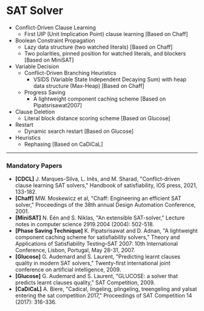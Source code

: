 # SAT Solver

- Conflict-Driven Clause Learning
  - First UIP (Unit Implication Point) clause learning [Based on Chaff]
- Boolean Constraint Propagation
  - Lazy data structure (two watched literals) [Based on Chaff]
  - Two polarities, pinned position for watched literals, and blockers [Based on MiniSAT]
- Variable Decision
  - Conflict-Driven Branching Heuristics
    - VSIDS (Variable State Independent Decaying Sum) with heap data structure (Max-Heap) [Based on Chaff]
  - Progress Saving
    - A lightweight component caching scheme [Based on Pipatsrisawat2007]  
- Clause Deletion
  - Literal block distance scoring scheme [Based on Glucose]
- Restart
  - Dynamic search restart [Based on Glucose]
- Heuristics
  - Rephasing [Based on CaDiCaL]

------
### Mandatory Papers

- **[CDCL]** J. Marques-Silva, L. Inês, and M. Sharad, "Conflict-driven clause learning SAT solvers," Handbook of satisfiability, IOS press, 2021, 133-182.
- **[Chaff]** MW. Moskewicz et al, "Chaff: Engineering an efficient SAT solver," Proceedings of the 38th annual Design Automation Conference, 2001.
- **[MiniSAT]** N. Eén and S. Niklas, "An extensible SAT-solver," Lecture notes in computer science 2919.2004 (2004): 502-518.
- **[Phase Saving Technique]** K. Pipatsrisawat and D. Adnan, "A lightweight component caching scheme for satisfiability solvers," Theory and Applications of Satisfiability Testing–SAT 2007: 10th International Conference, Lisbon, Portugal, May 28-31, 2007.
- **[Glucose]** G. Audemard and S. Laurent, "Predicting learnt clauses quality in modern SAT solvers," Twenty-first international joint conference on artificial intelligence, 2009.
- **[Glucose]** G. Audemard and S. Laurent, "GLUCOSE: a solver that predicts learnt clauses quality," SAT Competition, 2009.
- **[CaDiCaL]** A. Biere, "Cadical, lingeling, plingeling, treengeling and yalsat entering the sat competition 2017," Proceedings of SAT Competition 14 (2017): 316-336.
